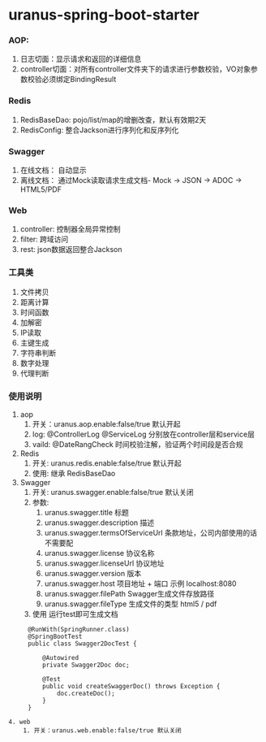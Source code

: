 # uranus-spring-boot-starter

### AOP: 
  1. 日志切面：显示请求和返回的详细信息
  2. controller切面：对所有controller文件夹下的请求进行参数校验，VO对象参数校验必须绑定BindingResult

### Redis
  1. RedisBaseDao: pojo/list/map的增删改查，默认有效期2天
  2. RedisConfig: 整合Jackson进行序列化和反序列化

### Swagger
  1. 在线文档： 自动显示
  2. 离线文档： 通过Mock读取请求生成文档- Mock -> JSON -> ADOC -> HTML5/PDF

### Web
  1. controller: 控制器全局异常控制
  2. filter: 跨域访问
  3. rest: json数据返回整合Jackson

### 工具类
  1. 文件拷贝
  2. 距离计算
  3. 时间函数
  4. 加解密
  5. IP读取
  6. 主键生成
  7. 字符串判断
  8. 数字处理
  9. 代理判断
  
### 使用说明
  1. aop
      1. 开关：uranus.aop.enable:false/true 默认开起
      2. log: @ControllerLog @ServiceLog 分别放在controller层和service层
      3. vaild: @DateRangCheck 时间校验注解，验证两个时间段是否合规
  2. Redis
      1. 开关: uranus.redis.enable:false/true 默认开起
      2. 使用: 继承 RedisBaseDao<T> 
  3. Swagger
      1. 开关: uranus.swagger.enable:false/true 默认关闭
      2. 参数: 
          1. uranus.swagger.title 标题
          2. uranus.swagger.description 描述
          3. uranus.swagger.termsOfServiceUrl 条款地址，公司内部使用的话不需要配
          4. uranus.swagger.license 协议名称
          5. uranus.swagger.licenseUrl 协议地址
          6. uranus.swagger.version 版本
          7. uranus.swagger.host 项目地址 + 端口 示例 localhost:8080
          8. uranus.swagger.filePath Swagger生成文件存放路径
          9. uranus.swagger.fileType 生成文件的类型 html5 / pdf
      3. 使用 运行test即可生成文档
      ```
        @RunWith(SpringRunner.class)
        @SpringBootTest
        public class Swagger2DocTest {

            @Autowired
            private Swagger2Doc doc;

            @Test
            public void createSwaggerDoc() throws Exception {
                doc.createDoc();
            }
        }
      ```
    4. web
        1. 开关：uranus.web.enable:false/true 默认关闭
